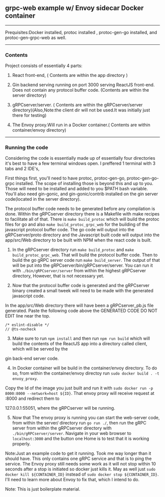 ## grpc-web example w/ Envoy sidecar Docker container 

---

Prequisites:Docker installed, protoc installed , protoc-gen-go installed, and protoc-gen-grpc-web as well.

---

### Contents 


Project consists of essentially 4 parts: 

1) React front-end, ( Contents are within the app directory )


2) Gin backend serving running on port 3000 serving ReactJS front-end. Does not contain any protocol buffer code. (Contents are within the server directory)


3) gRPCserver/server. ( Contents are within the gRPCserver/server directory)(Also,Note:the client dir will not be used.It was initially just there for testing)


4) The Envoy proxy.Will run in a Docker container.( Contents are within container/envoy directory)

---

### Running the code

Considering the code is essentially made up of essentially four directories it's best to have a few terminal windows open. I preffered 1 terminal with 3 tabs and 2 IDE's,

First things first, you'll need to have protoc, protoc-gen-go, protoc-gen-go-grpc installed. The scope of installing those is beyond this and up to you. Those will need
to be installed and added to you $PATH bash variable. You'll also need gin-gonic, and gin-gonic/contrib installed on the gin server code(located in the server directory).


The protocol buffer code needs to be generated before any compilation is done. Within the gRPCserver directory there is a Makefile with make recipes to facilitate all of that.
There is `make build_protoc` which will build the protoc files for go and also `make build_protoc_grpc_web` for the building of the javascript protocol buffer code.
The go code will output into the gRPCserver/proto directory and the Javascript built code will output into the app/src/Web directory to be built with NPM when the
react code is built.


1) In the gRPCserver directory run `make build_protoc` and `make build_protoc_grpc_web`. That will build the protocol buffer code. Then to build the go gRPC server code
run `make build_server`. The output of that will be put into the gRPCserver/bin/gRPCserver/server. You can run it with `./bin/gRPCserver/server` from within the 
highest gRPCserver directory, However, that is not necessary yet.


2) Now that the protocol buffer code is generated and the gRPCserver binary created a small tweek will need to be made with the generated javascript code.

In the app/src/Web directory there will have been a gRPCserver_pb.js file generated. Paste the following code above the GENERATED CODE DO NOT EDIT line near the top.


```/* eslint-disable */``` <br/>
```// @ts-nocheck```


3) Make sure to run `npm install` and then run `npm run build` which will build the contents of the ReactJS app into a directory called client, which will be served by the
 
 gin back-end server code.

4) In Docker container will be build in the container/envoy directory. To do so, from within the container/envoy directoy run `sudo docker build . -t envoy_proxy`.

Copy the Id of the image you just built and run it with `sudo docker run -p 8000:8000 --network=host ${ID}`. That envoy proxy will receive request at :8000 and redirect them to

127.0.0.1:55051, where the gRPCserver will be running.

5) Now that The envoy proxy is running you can start the web-server code, from within the server/ directory run `go run ./`, then run the gRPC server from within the 
    gRPCserver directory with `./bin/gRPCserver/server`. Navigate in your web browser to `localhost:3000` and the button one Home is to test that it is working properly.


Note:Just an example code to get it running. Took me way longer than it should have. This only contains one gRPC service and that is to ping the service. The Envoy proxy still needs some work as it will not stop within 10 seconds after 
a stop is initiated so docker just kills it. May as well just `sudo docker kill ${CONTAINER_ID}` instead of `sudo docker stop ${CONTAINER_ID}`. I'll need to learn more about Envoy to fix that,
which I intend to do.

Note: This is just boilerplate material.

